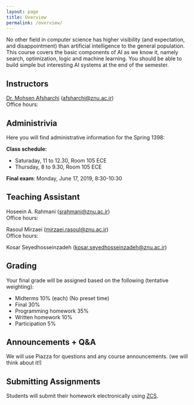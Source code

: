```yaml
---
layout: page
title: Overview
permalink: /overview/
---
```


No other field in computer science has higher visibility (and expectation, and disappointment) than artificial intelligence to the general population. This course covers the basic components of AI as we know it, namely search, optimization, logic and machine learning. You should be able to build simple but interesting AI systems at the end of the semester.

## Instructors
[Dr. Mohsen Afsharchi](http://cv.znu.ac.ir/afsharchim) (afsharchi@znu.ac.ir)  
Office hours:

## Administrivia
Here you will find administrative information for the Spring 1398:

__Class schedule:__ 
 - Saturaday, 11 to 12.30, Room 105 ECE
 - Thursday, 8 to 9.30, Room 105 ECE
 
__Final exam__: Monday, June 17, 2019, 8:30-10:30

## Teaching Assistant
Hoseein A. Rahmani (srahmani@znu.ac.ir)  
Office hours:

Rasoul Mirzaei (mirzaei.rasoul@znu.ac.ir)  
Office hours:

Kosar Seyedhosseinzadeh (kosar.seyedhosseinzadeh@znu.ac.ir)

## Grading
Your final grade will be assigned based on the following (tentative weighting):
- Midterms 10% (each) (No preset time)
- Final 30%
- Programming homework 35%
- Written homework 10%
- Participation 5%

## Announcements + Q&A
We will use Piazza for questions and any course announcements. (we will think about it!)

## Submitting Assignments
Students will submit their homework electronically using [ZCS](http://zcs.znu.ac.ir).
